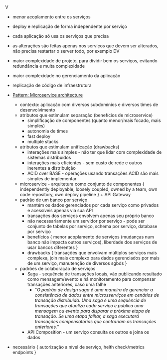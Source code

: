 V
* menor acoplamento entre os serviços
* deploy e replicação de forma independente por serviço
* cada aplicação só usa os serviços que precisa
* as alterações são feitas apenas nos serviços que devem ser alterados, não precisa restartar o server todo, por exemplo
DV
* maior complexidade de projeto, para dividir bem os serviços, evitando redundância e muita complexidade
* maior complexidade no gerenciamento da aplicação
* replicação de código de infraestrutura

* [Pattern: Microservice architecture](https://microservices.io/patterns/microservices.html)
	* contexto: aplicação com diversos subdomínios e diversos times de desenvolvimento
	* atributos que estimulam separação (benefícios de microservice)
		* simplificação de componentes (quanto menor/mais focado, mais simples)
		* autonomia de times
		* fast deploy
		* multiple stacks
	* atributos que estimulam unificação (drawbacks)
		* interações mais simples - não ter que lidar com complexidade de sistemas distribuídos
		* interações mais eficientes - sem custo de rede e outros inerentes a distribuição
		* ACID over BASE - operações usando transações ACID são mais simples de implementar
	* microservice - arquitetura como conjunto de componentes { independently deployable, loosely coupled, owned by a team, own code repository, own deploy pipeline } + API Gateway
	* padrão de um banco por serviço
		* mantém os dados gerenciados por cada serviço como privados e acessíveis apenas via sua API
		* transações dos serviços envolvem apenas seu próprio banco
		* não necessariamente um servidor por serviço - pode ser conjunto de tabelas por serviço, schema por serviço, database por serviço
		* benefícios { menor acoplamento de serviços (mudanças num banco não impacta outros serviços), liberdade dos serviços de usar bancos diferentes }
		* drawbacks { transações que envolvam múltiplos serviços mais complexa, join mais complexo para dados gerenciados por mais de um serviço, manutenção de diversos sgbds }
	* padrões de colaboração de serviços
		* Saga - sequência de transações locais, vão publicando resultado como mensagem/evento e há monitoramento para compensar transações anteriores, caso uma falhe
			* "*O padrão de design saga é uma maneira de gerenciar a consistência de dados entre microsserviços em cenários de transação distribuída.  Uma saga é uma sequência de transações que atualiza cada serviço e publica uma mensagem ou evento para disparar a próxima etapa de transação. Se uma etapa falhar, a saga executará transações compensatórias que contrariam as transações anteriores.*"
		* API Composition - um serviço consulta os outros e joina os dados
* necessário { autorização a nível de serviço, helth check/metrics endpoints }

